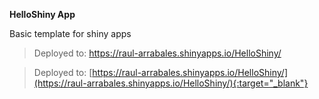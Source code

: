 **HelloShiny App**

Basic template for shiny apps

> Deployed to: <a href="https://raul-arrabales.shinyapps.io/HelloShiny/" target="_blank">https://raul-arrabales.shinyapps.io/HelloShiny/</a>

> Deployed to: [https://raul-arrabales.shinyapps.io/HelloShiny/](https://raul-arrabales.shinyapps.io/HelloShiny/){:target="_blank"}
